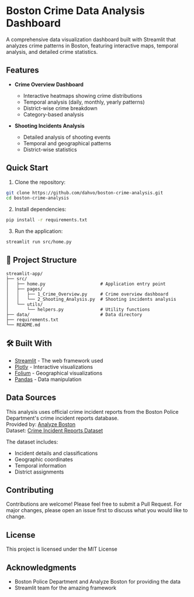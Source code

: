 # Boston Crime Data Analysis Dashboard

A comprehensive data visualization dashboard built with Streamlit that analyzes crime patterns in Boston, featuring interactive maps, temporal analysis, and detailed crime statistics.

## Features

- **Crime Overview Dashboard**
  - Interactive heatmaps showing crime distributions
  - Temporal analysis (daily, monthly, yearly patterns)
  - District-wise crime breakdown
  - Category-based analysis

- **Shooting Incidents Analysis**
  - Detailed analysis of shooting events
  - Temporal and geographical patterns
  - District-wise statistics

## Quick Start

1. Clone the repository:
```bash
git clone https://github.com/dahvo/boston-crime-analysis.git
cd boston-crime-analysis
```

2. Install dependencies:
```bash
pip install -r requirements.txt
```

3. Run the application:
```bash
streamlit run src/home.py
```

## 📁 Project Structure

```
streamlit-app/
├── src/
│   ├── home.py                     # Application entry point
│   ├── pages/
│   │   ├── 1_Crime_Overview.py     # Crime overview dashboard
│   │   └── 2_Shooting_Analysis.py  # Shooting incidents analysis
│   └── utils/
│       └── helpers.py              # Utility functions
├── data/                           # Data directory
├── requirements.txt
└── README.md
```

## 🛠️ Built With

- [Streamlit](https://streamlit.io/) - The web framework used
- [Plotly](https://plotly.com/) - Interactive visualizations
- [Folium](https://python-visualization.github.io/folium/) - Geographical visualizations
- [Pandas](https://pandas.pydata.org/) - Data manipulation

## Data Sources
This analysis uses official crime incident reports from the Boston Police Department's crime incident reports database. \
Provided by: [Analyze Boston](https://data.boston.gov/) \
Dataset: [Crime Incident Reports Dataset](https://data.boston.gov/dataset/crime-incident-reports-august-2015-to-date-source-new-system)  

The dataset includes:
- Incident details and classifications
- Geographic coordinates
- Temporal information
- District assignments

## Contributing

Contributions are welcome! Please feel free to submit a Pull Request. For major changes, please open an issue first to discuss what you would like to change.

## License

This project is licensed under the MIT License

## Acknowledgments

- Boston Police Department and Analyze Boston for providing the data
- Streamlit team for the amazing framework